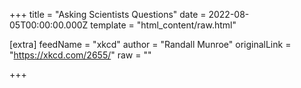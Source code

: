 
+++
title = "Asking Scientists Questions"
date = 2022-08-05T00:00:00.000Z
template = "html_content/raw.html"

[extra]
feedName = "xkcd"
author = "Randall Munroe"
originalLink = "https://xkcd.com/2655/"
raw = ""

+++

